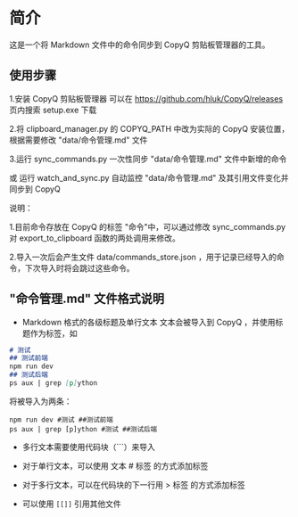 # 简介

这是一个将 Markdown 文件中的命令同步到 CopyQ 剪贴板管理器的工具。

## 使用步骤

1.安装 CopyQ 剪贴板管理器 可以在 https://github.com/hluk/CopyQ/releases 页内搜索 setup.exe 下载

2.将 clipboard_manager.py 的 COPYQ_PATH 中改为实际的 CopyQ 安装位置，根据需要修改 "data/命令管理.md" 文件

3.运行 sync_commands.py 一次性同步 "data/命令管理.md" 文件中新增的命令

或 运行 watch_and_sync.py 自动监控 "data/命令管理.md" 及其引用文件变化并同步到 CopyQ

说明：

1.目前命令存放在 CopyQ 的标签 "命令"中，可以通过修改 sync_commands.py 对 export_to_clipboard 函数的两处调用来修改。

2.导入一次后会产生文件 data/commands_store.json ，用于记录已经导入的命令，下次导入时将会跳过这些命令。

## "命令管理.md" 文件格式说明

- Markdown 格式的各级标题及单行文本
文本会被导入到 CopyQ ，并使用标题作为标签，如
```md
# 测试
## 测试前端
npm run dev
## 测试后端
ps aux | grep [p]ython
```
将被导入为两条：
```
npm run dev #测试 ##测试前端
ps aux | grep [p]ython #测试 ##测试后端
```

- 多行文本需要使用代码块（```）来导入

- 对于单行文本，可以使用 文本 # 标签 的方式添加标签

- 对于多行文本，可以在代码块的下一行用 > 标签 的方式添加标签

- 可以使用 `[[]]` 引用其他文件

